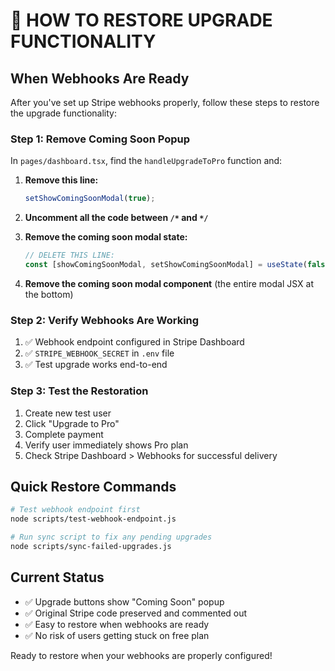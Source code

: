 # 🔄 HOW TO RESTORE UPGRADE FUNCTIONALITY

## When Webhooks Are Ready

After you've set up Stripe webhooks properly, follow these steps to restore the upgrade functionality:

### Step 1: Remove Coming Soon Popup

In `pages/dashboard.tsx`, find the `handleUpgradeToPro` function and:

1. **Remove this line:**
   ```typescript
   setShowComingSoonModal(true);
   ```

2. **Uncomment all the code between `/*` and `*/`**

3. **Remove the coming soon modal state:**
   ```typescript
   // DELETE THIS LINE:
   const [showComingSoonModal, setShowComingSoonModal] = useState(false);
   ```

4. **Remove the coming soon modal component** (the entire modal JSX at the bottom)

### Step 2: Verify Webhooks Are Working

1. ✅ Webhook endpoint configured in Stripe Dashboard
2. ✅ `STRIPE_WEBHOOK_SECRET` in `.env` file  
3. ✅ Test upgrade works end-to-end

### Step 3: Test the Restoration

1. Create new test user
2. Click "Upgrade to Pro"
3. Complete payment
4. Verify user immediately shows Pro plan
5. Check Stripe Dashboard > Webhooks for successful delivery

## Quick Restore Commands

```bash
# Test webhook endpoint first
node scripts/test-webhook-endpoint.js

# Run sync script to fix any pending upgrades
node scripts/sync-failed-upgrades.js
```

## Current Status

- ✅ Upgrade buttons show "Coming Soon" popup
- ✅ Original Stripe code preserved and commented out
- ✅ Easy to restore when webhooks are ready
- ✅ No risk of users getting stuck on free plan

Ready to restore when your webhooks are properly configured! 
